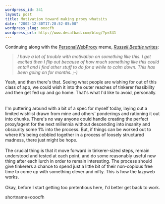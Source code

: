 ```yaml
--- 
wordpress_id: 341
layout: post
title: Motivation toward making proxy whatsits
date: "2002-12-30T17:28:52-05:00"
wordpress_slug: ooocfh
wordpress_url: http://www.decafbad.com/blog/?p=341
---
```

Continuing along with the <a href="http://www.decafbad.com/twiki/bin/view/Main/PersonalWebProxy">PersonalWebProxy</a> meme, <a href="http://www.russellbeattie.com/notebook/index.jsp?date=20021229#213649"><cite>Russell Beattie</cite> writes</a>:<blockquote><i>I have a lot of trouble with motivation on something like this. I get excited then I flip out because of how much something like this could entail and I find other stuff to do for a while to calm down. This has been going on for months. ;-)</i></blockquote>Yeah, and then there's that.  Seeing what people are wishing for out of this class of app, we could wish it into the outer reaches of tinkerer feasibility and then get fed up and go home.  That's what I'd like to avoid, personally.  
<br /><br />
I'm puttering around with a bit of a spec for myself today, laying out a limited wishlist drawn from mine and others' ponderings and rationing it out into chunks.  There's no way anyone could handle creating the perfect proxy/agent for the next millennia without descending into insanity and obscurity some 1% into the process.  But, if things can be worked out to where it's being cobbled together in a process of loosely structured madness, there just might be hope.
<br /><br />
The crucial thing is that it move forward in tinkerer-sized steps, remain understood and tested at each point, and do some reasonably useful new thing after each lurch in order to remain interesting.  The process should give tinkerers a chance to spend just a little bit of their non-copious free time to come up with something clever and nifty.  This is how the lazyweb works.
<br /><br />
Okay, before I start getting too pretentious here, I'd better get back to work.
<!--more-->
shortname=ooocfh
